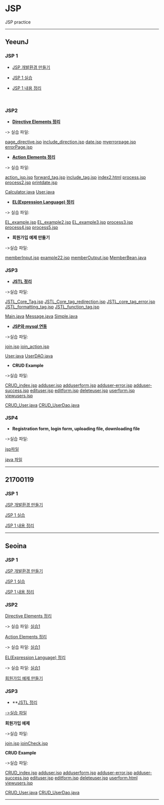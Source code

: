 # JSP
JSP practice

------
## YeeunJ

### JSP 1
+ [JSP 개발환경 만들기](https://velog.io/@ye050425/JSP-개발환경-만들기-3ak54mdaf7)

+ [JSP 1 실습](https://github.com/YeeunJ/JSP/tree/master/YeeunJ_JSP/WebContent)

+ [JSP 1 내용 정리](https://velog.io/@ye050425/JSP-JSP-내용-정리-efk54rj2d7)
<br/>

### JSP2
+ **[Directive Elements 정리](https://velog.io/@ye050425/JSP-JSP-directive-%EC%A0%95%EB%A6%AC)**

-> 실습 파일:

[page_directive.jsp](./YeeunJ_JSP/WebContent/page_directive.jsp) 
[include_direction.jsp](./YeeunJ_JSP/WebContent/include_direction.jsp) 
[date.jsp](./YeeunJ_JSP/WebContent/date.jsp) 
[myerrorpage.jsp](./YeeunJ_JSP/WebContent/myerrorpage.jsp) 
[errorPage.jsp](./YeeunJ_JSP/WebContent/errorPage.jsp) 

+ **[Action Elements 정리](https://velog.io/@ye050425/JSP-JSP-Action-Tags-%EC%A0%95%EB%A6%AC)**

-> 실습 파일: 

[action_jsp.jsp](./YeeunJ_JSP/WebContent/action_jsp.jsp)
[forward_tag.jsp](./YeeunJ_JSP/WebContent/forward_tag.jsp)
[include_tag.jsp](./YeeunJ_JSP/WebContent/include_tag.jsp)
[index2.html](./YeeunJ_JSP/WebContent/index2.html)
[process.jsp](./YeeunJ_JSP/WebContent/process.jsp)
[process2.jsp](./YeeunJ_JSP/WebContent/process2.jsp)
[printdate.jsp](./YeeunJ_JSP/WebContent/printdate.jsp)

[Calculator.java](./YeeunJ_JSP/src/com/hello/Calculator.java)
[User.java](./YeeunJ_JSP/src/com/hello/User.java)

+ **[EL(Expression Language) 정리](https://velog.io/@ye050425/JSP-Expression-Language-EL-%EB%82%B4%EC%9A%A9-%EC%A0%95%EB%A6%AC)**

-> 실습 파일: 

[EL_example.jsp](./YeeunJ_JSP/WebContent/EL_example.jsp)
[EL_example2.jsp](./YeeunJ_JSP/WebContent/EL_example2.jsp)
[EL_example3.jsp](./YeeunJ_JSP/WebContent/EL_example3.jsp)
[process3.jsp](./YeeunJ_JSP/WebContent/process3.jsp)
[process4.jsp](./YeeunJ_JSP/WebContent/process4.jsp)
[process5.jsp](./YeeunJ_JSP/WebContent/process5.jsp)

+ **회원가입 예제 만들기**

->실습 파일: 

[memberInput.jsp](./YeeunJ_JSP/WebContent/memberInput.jsp)
[example22.jsp](./YeeunJ_JSP/WebContent/example22.jsp)
[memberOutput.jsp](./YeeunJ_JSP/WebContent/memberOutput.jsp)
[MemberBean.java](./YeeunJ_JSP/src/com/hello/MemberBean.java)
<br/>

### JSP3

+ **[JSTL 정리](https://velog.io/@ye050425/JSP-JSTL-%EC%A0%95%EB%A6%AC)**

->실습 파일:

[JSTL_Core_Tag.jsp](./YeeunJ_JSP/WebContent/JSTL_Core_Tag.jsp)
[JSTL_Core_tag_redirection.jsp](./YeeunJ_JSP/WebContent/JSTL_Core_tag_redirection.jsp)
[JSTL_core_tag_error.jsp](./YeeunJ_JSP/WebContent/JSTL_core_tag_error.jsp)
[JSTL_formatting_tag.jsp](./YeeunJ_JSP/WebContent/JSTL_formatting_tag.jsp)
[JSTL_function_tag.jsp](./YeeunJ_JSP/WebContent/JSTL_function_tag.jsp)

[Main.java](./YeeunJ_JSP/src/com/hello/Main.java)
[Message.java](./YeeunJ_JSP/src/com/hello/Message.java)
[Simple.java](./YeeunJ_JSP/src/com/hello/Simple.java)

+ **[JSP와 mysql 연동](https://velog.io/@ye050425/JSP-JSP%EC%99%80-mysql-%EC%97%B0%EB%8F%99-wdk57jqr43)**

->실습 파일:

[join.jsp](./YeeunJ_JSP/WebContent/join.jsp)
[join_action.jsp](./YeeunJ_JSP/WebContent/join_action.jsp)

[User.java](./YeeunJ_JSP/src/com/hello/User.java)
[UserDAO.java](./YeeunJ_JSP/src/com/hello/UserDAO.java)

+ **CRUD Example**

->실습 파일:

[CRUD_index.jsp](./YeeunJ_JSP/WebContent/CRUD_index.jsp)
[adduser.jsp](./YeeunJ_JSP/WebContent/adduser.jsp)
[adduserform.jsp](./YeeunJ_JSP/WebContent/adduserform.jsp)
[adduser-error.jsp](./YeeunJ_JSP/WebContent/adduser-error.jsp)
[adduser-success.jsp](./YeeunJ_JSP/WebContent/adduser-success.jsp)
[edituser.jsp](./YeeunJ_JSP/WebContent/edituser.jsp)
[editform.jsp](./YeeunJ_JSP/WebContent/editform.jsp)
[deleteuser.jsp](./YeeunJ_JSP/WebContent/deleteuser.jsp)
[userform.jsp](./YeeunJ_JSP/WebContent/userform.jsp)
[viewusers.jsp](./YeeunJ_JSP/WebContent/viewusers.jsp)

[CRUD_User.java](./YeeunJ_JSP/src/com/hello/CRUD_User.java)
[CRUD_UserDao.java](./YeeunJ_JSP/src/com/hello/CRUD_UserDao.java)

### JSP4

+ **Registration form, login form, uploading file, downloading file**

->실습 파일:

[jsp파일](https://github.com/YeeunJ/JSP/tree/master/YeeunJ_JSP/WebContent/JSP4)

[java 파일](https://github.com/YeeunJ/JSP/tree/master/YeeunJ_JSP/src/com/jsp4)

-------

## 21700119

### JSP 1
[JSP 개발환경 만들기](https://dynalist.io/d/xqTmqvgQJFBj72s0o3O8txGe)

[JSP 1 실습](https://github.com/YeeunJ/JSP/tree/master/project/WebContent)

[JSP 1 내용 정리]()

-------

## Seoina

### JSP 1
[JSP 개발환경 만들기](https://velog.io/@sia2650/개발환경-설치-방법-41k54z4ch4)

[JSP 1 실습](https://github.com/YeeunJ/JSP/tree/master/JSP/WebContent)

[JSP 1 내용 정리](https://velog.io/@sia2650/JSPtutorial)


### JSP2
[Directive Elements 정리](https://velog.io/@sia2650/Expression-Language-EL-in-JSP-9tk566vm0x)

-> 실습 파일: [실습1](https://github.com/YeeunJ/JSP/blob/master/JSP/WebContent/0109/directives.jsp)

[Action Elements 정리](https://velog.io/@sia2650/JSP-Action-Elements-61k564ks5t)

-> 실습 파일: [실습1](https://github.com/YeeunJ/JSP/blob/master/JSP/WebContent/0109/actions.jsp)

[EL(Expression Language) 정리](https://velog.io/@sia2650/Expression-Language-EL-in-JSP-9tk566vm0x)

-> 실습 파일: [실습1](https://github.com/YeeunJ/JSP/blob/master/JSP/WebContent/0109/expression.jsp)

[회원가입 예제 만들기](https://github.com/YeeunJ/JSP/blob/master/JSP/WebContent/0109/input.jsp)


### JSP3

+ **[JSTL 정리](https://velog.io/@sia2650/JSTL-JSP-Standard-Tag-Library-t6k57hfkay)

[->실습 파일](https://github.com/YeeunJ/JSP/blob/master/JSP/WebContent/1010/jstl.jsp)


**회원가입 예제**

->실습 파일:

[join.jsp](https://github.com/YeeunJ/JSP/blob/master/JSP/WebContent/1010/login.jsp)
[joinCheck.jsp](https://github.com/YeeunJ/JSP/blob/master/JSP/WebContent/1010/loginCheck.jsp)

**CRUD Example**

->실습 파일:

[CRUD_index.jsp](https://github.com/YeeunJ/JSP/blob/master/JSP/WebContent/1010/index.jsp)
[adduser.jsp](https://github.com/YeeunJ/JSP/blob/master/JSP/WebContent/1010/adduser.jsp)
[adduserform.jsp](https://github.com/YeeunJ/JSP/blob/master/JSP/WebContent/1010/adduserform.jsp)
[adduser-error.jsp](https://github.com/YeeunJ/JSP/blob/master/JSP/WebContent/1010/adduser-error.jsp)
[adduser-success.jsp](https://github.com/YeeunJ/JSP/blob/master/JSP/WebContent/1010/adduser-success.jsp)
[edituser.jsp](https://github.com/YeeunJ/JSP/blob/master/JSP/WebContent/1010/edituser.jsp)
[editform.jsp](https://github.com/YeeunJ/JSP/blob/master/JSP/WebContent/1010/editform.jsp)
[deleteuser.jsp](https://github.com/YeeunJ/JSP/blob/master/JSP/WebContent/1010/deleteuser.jsp)
[userform.html](https://github.com/YeeunJ/JSP/blob/master/JSP/WebContent/1010/userform.html)
[viewusers.jsp](https://github.com/YeeunJ/JSP/blob/master/JSP/WebContent/1010/viewusers.jsp)

[CRUD_User.java](https://github.com/YeeunJ/JSP/blob/master/JSP/src/com/first/User.java)
[CRUD_UserDao.java](https://github.com/YeeunJ/JSP/blob/master/JSP/src/com/first/UserDao.java)


-------
